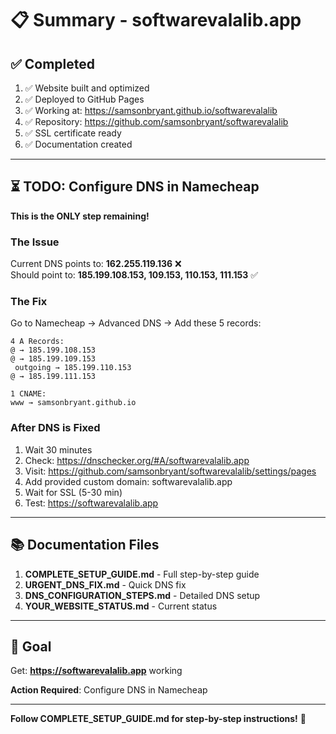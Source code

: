 # 📋 Summary - softwarevalalib.app

## ✅ Completed

1. ✅ Website built and optimized
2. ✅ Deployed to GitHub Pages
3. ✅ Working at: https://samsonbryant.github.io/softwarevalalib
4. ✅ Repository: https://github.com/samsonbryant/softwarevalalib
5. ✅ SSL certificate ready
6. ✅ Documentation created

---

## ⏳ TODO: Configure DNS in Namecheap

**This is the ONLY step remaining!**

### The Issue

Current DNS points to: **162.255.119.136** ❌  
Should point to: **185.199.108.153, 109.153, 110.153, 111.153** ✅

### The Fix

Go to Namecheap → Advanced DNS → Add these 5 records:

```
4 A Records:
@ → 185.199.108.153
@ → 185.199.109.153
 outgoing → 185.199.110.153
@ → 185.199.111.153

1 CNAME:
www → samsonbryant.github.io
```

### After DNS is Fixed

1. Wait 30 minutes
2. Check: https://dnschecker.org/#A/softwarevalalib.app
3. Visit: https://github.com/samsonbryant/softwarevalalib/settings/pages
4. Add provided custom domain: softwarevalalib.app
5. Wait for SSL (5-30 min)
6. Test: https://softwarevalalib.app

---

## 📚 Documentation Files

1. **COMPLETE_SETUP_GUIDE.md** - Full step-by-step guide
2. **URGENT_DNS_FIX.md** - Quick DNS fix
3. **DNS_CONFIGURATION_STEPS.md** - Detailed DNS setup
4. **YOUR_WEBSITE_STATUS.md** - Current status

---

## 🎯 Goal

Get: **https://softwarevalalib.app** working

**Action Required**: Configure DNS in Namecheap

---

**Follow COMPLETE_SETUP_GUIDE.md for step-by-step instructions!** 🚀

